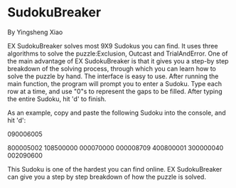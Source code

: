 SudokuBreaker
=============
By Yingsheng Xiao

EX SudokuBreaker solves most 9X9 Sudokus you can find. It uses three algorithms to solve the puzzle:Exclusion, Outcast and TrialAndError.
One of the main advantage of EX SudokuBreaker is that it gives you a step-by step breakdown of the solving process, through which you can learn how to solve the puzzle by hand. The interface is easy to use. After running the main function, the program will prompt you to enter a Sudoku. Type each row at a time, and use "0"s to represent the gaps to be filled. After typing the entire Sudoku, hit 'd' to finish.

As an example, copy and paste the following Sudoku into the console, and hit 'd':

090006005

800005002
108500000
000070000
000008709
400800001
300000040
002090600

This Sudoku is one of the hardest you can find online. EX SudokuBreaker can give you a step by step breakdown of how the puzzle is
solved.
